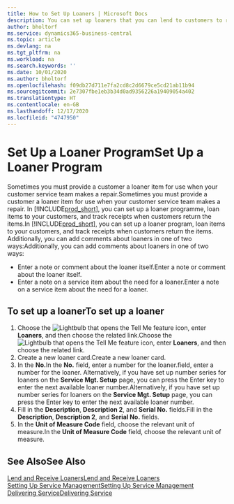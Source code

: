 ```yaml
---
title: How to Set Up Loaners | Microsoft Docs
description: You can set up loaners that you can lend to customers to replace service items while they are in service.
author: bholtorf
ms.service: dynamics365-business-central
ms.topic: article
ms.devlang: na
ms.tgt_pltfrm: na
ms.workload: na
ms.search.keywords: ''
ms.date: 10/01/2020
ms.author: bholtorf
ms.openlocfilehash: f09db27d711e7fa2cd8c2d6679ce5cd21ab11b94
ms.sourcegitcommit: 2e7307fbe1eb3b34d0ad9356226a19409054a402
ms.translationtype: HT
ms.contentlocale: en-GB
ms.lasthandoff: 12/17/2020
ms.locfileid: "4747950"
---
```

# <a name="set-up-a-loaner-program"></a><span data-ttu-id="a924b-103">Set Up a Loaner Program</span><span class="sxs-lookup"><span data-stu-id="a924b-103">Set Up a Loaner Program</span></span>
<span data-ttu-id="a924b-104">Sometimes you must provide a customer a loaner item for use when your customer service team makes a repair.</span><span class="sxs-lookup"><span data-stu-id="a924b-104">Sometimes you must provide a customer a loaner item for use when your customer service team makes a repair.</span></span> <span data-ttu-id="a924b-105">In [!INCLUDE[prod_short](includes/prod_short.md)], you can set up a loaner programme, loan items to your customers, and track receipts when customers return the items.</span><span class="sxs-lookup"><span data-stu-id="a924b-105">In [!INCLUDE[prod_short](includes/prod_short.md)], you can set up a loaner program, loan items to your customers, and track receipts when customers return the items.</span></span> <span data-ttu-id="a924b-106">Additionally, you can add comments about loaners in one of two ways:</span><span class="sxs-lookup"><span data-stu-id="a924b-106">Additionally, you can add comments about loaners in one of two ways:</span></span>  
  
* <span data-ttu-id="a924b-107">Enter a note or comment about the loaner itself.</span><span class="sxs-lookup"><span data-stu-id="a924b-107">Enter a note or comment about the loaner itself.</span></span>  
* <span data-ttu-id="a924b-108">Enter a note on a service item about the need for a loaner.</span><span class="sxs-lookup"><span data-stu-id="a924b-108">Enter a note on a service item about the need for a loaner.</span></span>  

## <a name="to-set-up-a-loaner"></a><span data-ttu-id="a924b-109">To set up a loaner</span><span class="sxs-lookup"><span data-stu-id="a924b-109">To set up a loaner</span></span>  
1. <span data-ttu-id="a924b-110">Choose the ![Lightbulb that opens the Tell Me feature](media/ui-search/search_small.png "Tell me what you want to do") icon, enter **Loaners**, and then choose the related link.</span><span class="sxs-lookup"><span data-stu-id="a924b-110">Choose the ![Lightbulb that opens the Tell Me feature](media/ui-search/search_small.png "Tell me what you want to do") icon, enter **Loaners**, and then choose the related link.</span></span>  
2. <span data-ttu-id="a924b-111">Create a new loaner card.</span><span class="sxs-lookup"><span data-stu-id="a924b-111">Create a new loaner card.</span></span> 
3. <span data-ttu-id="a924b-112">In the **No.**</span><span class="sxs-lookup"><span data-stu-id="a924b-112">In the **No.**</span></span> <span data-ttu-id="a924b-113">field, enter a number for the loaner.</span><span class="sxs-lookup"><span data-stu-id="a924b-113">field, enter a number for the loaner.</span></span> <span data-ttu-id="a924b-114">Alternatively, if you have set up number series for loaners on the **Service Mgt. Setup** page, you can press the Enter key to enter the next available loaner number.</span><span class="sxs-lookup"><span data-stu-id="a924b-114">Alternatively, if you have set up number series for loaners on the **Service Mgt. Setup** page, you can press the Enter key to enter the next available loaner number.</span></span>  
4. <span data-ttu-id="a924b-115">Fill in the **Description**, **Description 2**, and **Serial No.** fields.</span><span class="sxs-lookup"><span data-stu-id="a924b-115">Fill in the **Description**, **Description 2**, and **Serial No.** fields.</span></span>  
5. <span data-ttu-id="a924b-116">In the **Unit of Measure Code** field, choose the relevant unit of measure.</span><span class="sxs-lookup"><span data-stu-id="a924b-116">In the **Unit of Measure Code** field, choose the relevant unit of measure.</span></span>  
  
## <a name="see-also"></a><span data-ttu-id="a924b-117">See Also</span><span class="sxs-lookup"><span data-stu-id="a924b-117">See Also</span></span>
[<span data-ttu-id="a924b-118">Lend and Receive Loaners</span><span class="sxs-lookup"><span data-stu-id="a924b-118">Lend and Receive Loaners</span></span>](service-how-to-lend-receive-loaners.md)  
[<span data-ttu-id="a924b-119">Setting Up Service Management</span><span class="sxs-lookup"><span data-stu-id="a924b-119">Setting Up Service Management</span></span>](service-setup-service.md)  
[<span data-ttu-id="a924b-120">Delivering Service</span><span class="sxs-lookup"><span data-stu-id="a924b-120">Delivering Service</span></span>](service-deliver-service.md)  

